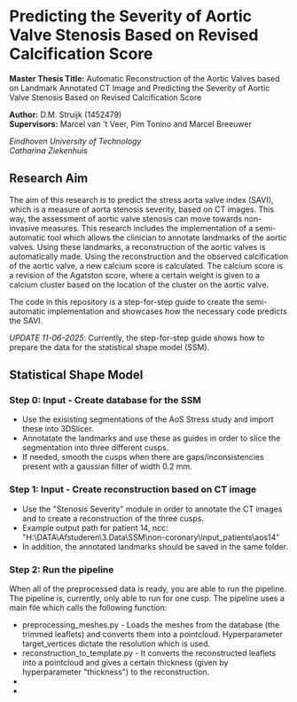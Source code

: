# Predicting the Severity of Aortic Valve Stenosis Based on Revised Calcification Score

**Master Thesis Title:** Automatic Reconstruction of the Aortic Valves based on Landmark Annotated CT Image and Predicting the Severity of Aortic Valve Stenosis Based on Revised Calcification Score  
  
**Author:** D.M. Struijk (1452479)  
**Supervisors:**  Marcel van 't Veer, Pim Tonino and Marcel Breeuwer

*Eindhoven University of Technology  
Catharina Ziekenhuis*  

## Research Aim
The aim of this research is to predict the stress aorta valve index (SAVI), which is a measure of aorta stenosis severity, based on CT images. This way, the assessment of aortic valve stenosis can move towards non-invasive measures. This research includes the implementation of a semi-automatic tool which allows the clinician to annotate landmarks of the aortic valves. Using these landmarks, a reconstruction of the aortic valves is automatically made. Using the reconstruction and the observed calcification of the aortic valve, a new calcium score is calculated. The calcium score is a revision of the Agatston score, where a certain weight is given to a calcium cluster based on the location of the cluster on the aortic valve.

The code in this repository is a step-for-step guide to create the semi-automatic implementation and showcases how the necessary code predicts the SAVI. 

*UPDATE 11-06-2025*: Currently, the step-for-step guide shows how to prepare the data for the statistical shape model (SSM).

## Statistical Shape Model

### Step 0: Input - Create database for the SSM
- Use the exisisting segmentations of the AoS Stress study and import these into 3DSlicer.
- Annotatate the landmarks and use these as guides in order to slice the segmentation into three different cusps.
- If needed, smooth the cusps when there are gaps/inconsistencies present with a gaussian filter of width 0.2 mm. 

### Step 1: Input - Create reconstruction based on CT image
- Use the "Stenosis Severity" module in order to annotate the CT images and to create a reconstruction of the three cusps.
- Example output path for patient 14, ncc: "H:\DATA\Afstuderen\3.Data\SSM\non-coronary\input_patients\aos14"
- In addition, the annotated landmarks should be saved in the same folder.

### Step 2: Run the pipeline
When all of the preprocessed data is ready, you are able to run the pipeline. The pipeline is, currently, only able to run for one cusp. The pipeline uses a main file which calls the following function:
- preprocessing_meshes.py - Loads the meshes from the database (the trimmed leaflets) and converts them into a pointcloud. Hyperparameter target_vertices dictate the resolution which is used. 
- reconstruction_to_template.py - It converts the reconstructed leaflets into a pointcloud and gives a certain thickness (given by hyperparameter "thickness") to the reconstruction.
- 
- 
